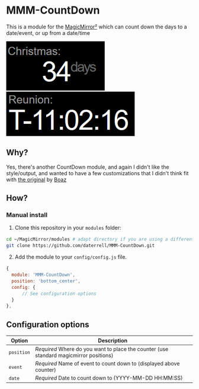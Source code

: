 # MMM-CountDown

This is a module for the [MagicMirror²](https://github.com/MichMich/MagicMirror/) which can count down the days to a date/event, or up from a date/time

![Screenshot](.github/CountDown-1.png) ![Screenshot2](.github/CountDown-2.png)

## Why?
Yes, there's another CountDown module, and again I didn't like the style/output, and wanted to have a few customizations that I didn't think fit with [the original](https://github.com/boazarad/MMM-CountDown) by [Boaz](https://github.com/boazarad)

## How?
### Manual install

1. Clone this repository in your `modules` folder:
  ```bash
  cd ~/MagicMirror/modules # adapt directory if you are using a different one
  git clone https://github.com/daterrell/MMM-CountDown.git
  ```
2. Add the module to your `config/config.js` file.
  ```js
  {
    module: 'MMM-CountDown',
    position: 'bottom_center',
    config: {
        // See configuration options
    }
  },
  ```

## Configuration options

| Option           | Description                                                                                                           |
| ---------------- | --------------------------------------------------------------------------------------------------------------------- |
| `position`       | *Required* Where do you want to place the counter (use standard magicmirror positions)                                |
| `event`          | *Required* Name of event to count down to (displayed above counter)                                                   |
| `date`           | *Required* Date to count down to (YYYY-MM-DD HH:MM:SS)                                                                |
